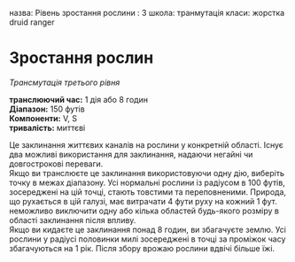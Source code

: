 назва: Рівень зростання рослини : 3 школа: транмутація класи: жорстка druid ranger

# Зростання рослин
_Трансмутація третього рівня_

**транслюючий час:** 1 дія або 8 годин    
**Діапазон:** 150 футів    
**Компоненти:** V, S    
**тривалість:** миттєві

Це заклинання життєвих каналів на рослини у конкретній області. Існує два можливі використання для заклинання, надаючи негайні чи довгострокові переваги.    
Якщо ви транслюєте це заклинання використовуючи одну дію, виберіть точку в межах діапазону. Усі нормальні рослини із радіусом в 100 футів, зосереджені на цій точці, стають товстими та переповненими. Природа, що рухається в цій галузі, має витрачати 4 фути руху на кожний 1 фут.    
неможливо виключити одну або кілька областей будь-якого розміру в області заклинання після впливу.    
Якщо ви кидаєте це заклинання понад 8 годин, ви збагачуєте землю. Усі рослини у радіусі половинки милі зосереджені в точці за проміжок часу збагачуються на 1 рік. Після збору врожаю рослини вдвічі більше їжі. 